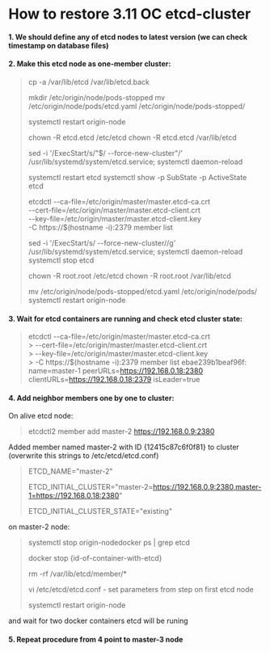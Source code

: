 # How to restore 3.11 OC etcd-cluster
#### 1. We should define any of etcd nodes to latest version (we can check timestamp on database files)
#### 2. Make this etcd node as one-member cluster:
> cp -a /var/lib/etcd /var/lib/etcd.back
>
>mkdir /etc/origin/node/pods-stopped
>mv /etc/origin/node/pods/etcd.yaml /etc/origin/node/pods-stopped/
>
>systemctl restart origin-node
>
>chown -R etcd.etcd /etc/etcd
>chown -R etcd.etcd /var/lib/etcd
>
>sed -i '/ExecStart/s/"$/ --force-new-cluster"/' /usr/lib/systemd/system/etcd.service;
>systemctl daemon-reload
>
>systemctl restart etcd
>systemctl show -p SubState -p ActiveState etcd
>
>etcdctl --ca-file=/etc/origin/master/master.etcd-ca.crt \
>--cert-file=/etc/origin/master/master.etcd-client.crt \
>--key-file=/etc/origin/master/master.etcd-client.key \
>-C https://$(hostname -i):2379 member list
>
>sed -i '/ExecStart/s/ --force-new-cluster//g' /usr/lib/systemd/system/etcd.service;
>systemctl daemon-reload
>systemctl stop etcd
>
>chown -R root.root /etc/etcd
>chown -R root.root /var/lib/etcd
>
>mv /etc/origin/node/pods-stopped/etcd.yaml /etc/origin/node/pods/
>systemctl restart origin-node

#### 3. Wait for etcd containers are running and check etcd cluster state:
> etcdctl --ca-file=/etc/origin/master/master.etcd-ca.crt \
> \> --cert-file=/etc/origin/master/master.etcd-client.crt \
> \> --key-file=/etc/origin/master/master.etcd-client.key \
> \> -C https://$(hostname -i):2379 member list 
> ebae239b1beaf96f: name=master-1 peerURLs=https://192.168.0.18:2380 clientURLs=https://192.168.0.18:2379 isLeader=true

#### 4. Add neighbor members one by one to cluster:
On alive etcd node:

>etcdctl2 member add master-2 https://192.168.0.9:2380

Added member named master-2 with ID {12415c87c6f0f81} to cluster (overwrite this strings to /etc/etcd/etcd.conf)

> ETCD_NAME="master-2"
>
> ETCD_INITIAL_CLUSTER="master-2=https://192.168.0.9:2380,master-1=https://192.168.0.18:2380"
>
> ETCD_INITIAL_CLUSTER_STATE="existing"

on master-2 node:

>systemctl stop origin-nodedocker ps | grep etcd
>
>docker stop {id-of-container-with-etcd}
>
>rm -rf /var/lib/etcd/member/*
>
>vi /etc/etcd/etcd.conf - set parameters from step on first etcd node
>
>systemctl restart origin-node

and wait for two docker containers etcd will be runing

#### 5. Repeat procedure from 4 point to master-3 node
